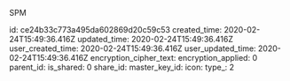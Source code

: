 SPM

id: ce24b33c773a495da602869d20c59c53
created_time: 2020-02-24T15:49:36.416Z
updated_time: 2020-02-24T15:49:36.416Z
user_created_time: 2020-02-24T15:49:36.416Z
user_updated_time: 2020-02-24T15:49:36.416Z
encryption_cipher_text: 
encryption_applied: 0
parent_id: 
is_shared: 0
share_id: 
master_key_id: 
icon: 
type_: 2